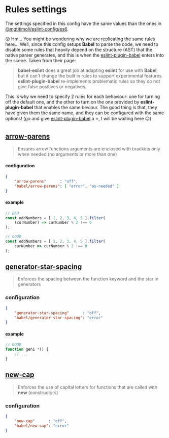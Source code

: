 # Rules settings

The settings specified in this config have the same values than the ones in [@mgtitimoli/eslint-config/es6](https://github.com/mgtitimoli/eslint-config/es6).

:confused: Hm... You might be wondering why we are replicating the same rules here... Well, since this config setups **Babel** to parse the code, we need to disable some rules that heavily depend on the structure (AST) that the native parser generates, and this is when the [eslint-plugin-babel](https://github.com/babel/eslint-plugin-babel) enters into the scene. Taken from their page:

> **babel-eslint** does a great job at adapting **eslint** for use with **Babel**, but it can't change the built in rules to support experimental features. **eslint-plugin-babel** re-implements problematic rules so they do not give false positives or negatives.

This is why we need to specify 2 rules for each behaviour: one for turning off the default one, and the other to turn on the one provided by **eslint-plugin-babel** that enables the same beviour. The good thing is that, they have given them the same name, and they can be configured with the same options! (go and give [eslint-plugin-babel](https://github.com/babel/eslint-plugin-babel) a :star:, I will be waiting here :wink:)

## [arrow-parens](http://eslint.org/docs/rules/arrow-parens)

> Ensures arrow functions arguments are enclosed with brackets only when needed (no arguments or more than one)

#### configuration

```json
{
    "arrow-parens"      : "off",
    "babel/arrow-parens": [ "error", "as-needed" ]
}
```

#### example

```javascript
// BAD
const oddNumbers = [ 1, 2, 3, 4, 5 ].filter(
    (curNumber) => curNumber % 2 !== 0
); 

// GOOD
const oddNumbers = [ 1, 2, 3, 4, 5 ].filter(
    curNumber => curNumber % 2 !== 0
); 
```

## [generator-star-spacing](http://eslint.org/docs/rules/generator-star-spacing)

> Enforces the spacing between the function keyword and the star in generators

### configuration

```json
{
    "generator-star-spacing"      : "off",
    "babel/generator-star-spacing": "error"
}
```

#### example

```javascript
// GOOD
function gen1 *() {
    // ...
}
```

## [new-cap](http://eslint.org/docs/rules/new-cap)

> Enforces the use of capital letters for functions that are called with **new** (constructors)

### configuration

```json
{
    "new-cap"      : "off",
    "babel/new-cap": "error"
}
```

